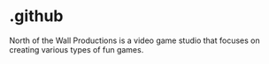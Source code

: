 # .github
North of the Wall Productions is a video game studio that focuses on creating various types of fun games.
